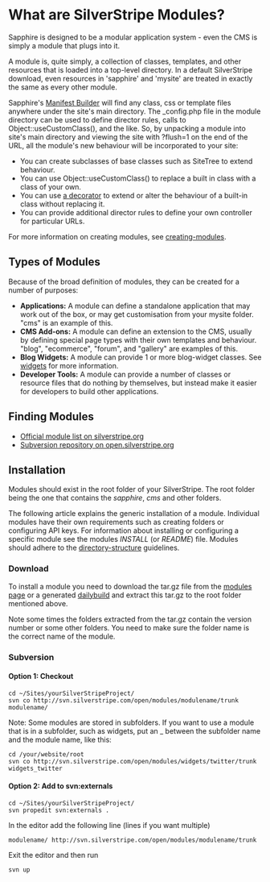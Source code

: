 # What are SilverStripe Modules?

Sapphire is designed to be a modular application system - even the CMS is simply a module that plugs into it.  

A module is, quite simply, a collection of classes, templates, and other resources that is loaded into a top-level directory.  In a default SilverStripe download, even resources in 'sapphire' and 'mysite' are treated in exactly the same as every other module.

Sapphire's [Manifest Builder](manifestbuilder) will find any class, css or template files anywhere under the site's main directory.  The _config.php file in the module directory can be used to define director rules, calls to Object::useCustomClass(), and the like.  So, by unpacking a module into site's main directory and viewing the site with ?flush=1 on the end of the URL, all the module's new behaviour will be incorporated to your site:

*  You can create subclasses of base classes such as SiteTree to extend behaviour.
*  You can use Object::useCustomClass() to replace a built in class with a class of your own.
*  You can use [a decorator](dataobjectdecorator) to extend or alter the behaviour of a built-in class without replacing it.
*  You can provide additional director rules to define your own controller for particular URLs.

For more information on creating modules, see [creating-modules](creating-modules).

## Types of Modules

Because of the broad definition of modules, they can be created for a number of purposes:

*  **Applications:** A module can define a standalone application that may work out of the box, or may get customisation from your mysite folder.  "cms" is an example of this.
*  **CMS Add-ons:** A module can define an extension to the CMS, usually by defining special page types with their own templates and behaviour. "blog", "ecommerce", "forum", and "gallery" are examples of this.
*  **Blog Widgets:** A module can provide 1 or more blog-widget classes.  See [widgets](widgets) for more information.
*  **Developer Tools:** A module can provide a number of classes or resource files that do nothing by themselves, but instead make it easier for developers to build other applications. 

## Finding Modules

*  [Official module list on silverstripe.org](http://silverstripe.org/modules)
*  [Subversion repository on open.silverstripe.org](http://open.silverstripe.org/browser/modules)
    

## Installation

Modules should exist in the root folder of your SilverStripe. The root folder being the one that contains the *sapphire*, *cms* and other folders.

The following article explains the generic installation of a module. Individual modules have their own requirements such as creating folders or configuring API keys. For information about installing or configuring a specific module see the modules *INSTALL* (or *README*) file. Modules should adhere to the [directory-structure](directory-structure) guidelines.

### Download

To install a module you need to download the tar.gz file from the [modules page](http://www.silverstripe.org/modules) or a generated [dailybuild](http://dailybuilds.silverstripe.org) and extract this tar.gz to the root folder mentioned above.

Note some times the folders extracted from the tar.gz contain the version number or some other folders. You need to make sure the folder name is the correct name of the module.

### Subversion

#### Option 1: Checkout

	
	cd ~/Sites/yourSilverStripeProject/
	svn co http://svn.silverstripe.com/open/modules/modulename/trunk modulename/


Note: Some modules are stored in subfolders.  If you want to use a module that is in a subfolder, such as widgets, put an _ between the subfolder name and the module name, like this:

	
	cd /your/website/root
	svn co http://svn.silverstripe.com/open/modules/widgets/twitter/trunk widgets_twitter



#### Option 2: Add to svn:externals

	
	cd ~/Sites/yourSilverStripeProject/
	svn propedit svn:externals .


In the editor add the following line (lines if you want multiple)

	
	modulename/ http://svn.silverstripe.com/open/modules/modulename/trunk


Exit the editor and then run 

	
	svn up

